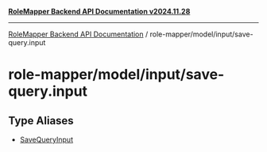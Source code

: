 [**RoleMapper Backend API Documentation v2024.11.28**](../../../../README.md)

***

[RoleMapper Backend API Documentation](../../../../modules.md) / role-mapper/model/input/save-query.input

# role-mapper/model/input/save-query.input

## Type Aliases

- [SaveQueryInput](type-aliases/SaveQueryInput.md)
